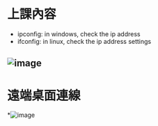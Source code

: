 # 上課內容
* ipconfig: in windows, check the ip address
* ifconfig: in linux, check the ip address settings

## ![image](https://user-images.githubusercontent.com/80435655/173417796-57b40b4a-6221-48db-aeae-0b309c78d0d3.png)
# 遠端桌面連線
*![image](https://user-images.githubusercontent.com/80435655/173422493-d03a9be8-df69-45f1-8d79-71c3a08a5758.png)
